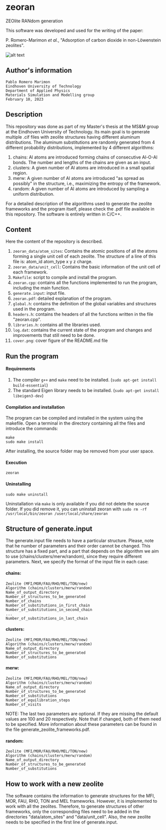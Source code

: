 # zeoran
ZEOlite RANdom generation

This software was developed and used for the writing of the paper:

P. Romero-Marimon *et al.*, "Adsorption of carbon dioxide in non-Löwenstein zeolites".


![alt text](https://github.com/promerma/zeoran/blob/main/cover2.png)


## Author's information
	Pablo Romero Marimon
	Eindhoven University of Technology
	Department of Applied Physics
	Materials Simulation and Modelling group
	February 10, 2023

## Description
This repository was done as part of my Master's thesis at the MS&M group at the Eindhoven University of Technology. Its main goal is to generate multiple .cif files with zeolite structures having different aluminum distributions. The aluminum substitutions are randomly generated from 4 different probability distributions, implemented by 4 different algorithms:

  1. chains: Al atoms are introduced forming chains of consecutive Al-O-Al bonds. The number and lengths of the chains are given as an input.
  2. clusters: A given number of Al atoms are introduced in a small spatial region.
  3. merw: A given number of Al atoms are introduced "as spread as possibly" in the structure, i.e., maximizing the entropy of the framework.
  4. random: A given number of Al atoms are introduced by sampling a uniform distribution.

For a detailed description of the algorithms used to generate the zeolite frameworks and the program itself, please check the .pdf file available in this repository. The software is entirely written in C/C++.


## Content
Here the content of the repository is described. 

  1. `zeoran_data/atom_sites`: Contains the atomic positions of all the atoms forming a single unit cell of each zeolite. The structure of a line of this file is: atom_id atom_type x y z charge.
  2. `zeoran_data/unit_cell`: Contains the basic information of the unit cell of each framework.
  3. `Makefile`: script to compile and install the program.
  4. `zeoran.cpp`: contains all the functions implemented to run the program, including the main function.
  5. `generate.input`: input file.
  6. `zeoran.pdf`: detailed explanation of the program.
  7. `global.h`: contains the definition of the global variables and structures used in the program.
  8. `headers.h`: contains the headers of all the functions written in the file "zeoran.cpp".
  9. `libraries.h`: contains all the libraries used.
  10. `log.dat`: contains the current state of the program and changes and improvements that still need to be done.
  11. `cover.png`: cover figure of the README.md file


## Run the program


#### Requirements
	
  1. The compiler `g++` and `make` need to be installed. (`sudo apt-get install build-essential`)
  2. The standard Eigen library needs to be installed. (`sudo apt-get install libeigen3-dev`)
	
#### Compilation and installation

The program can be compiled and installed in the system using the makefile. Open a terminal in the directory containing all the files and introduce the commands:

```
make
sudo make install
```

After installing, the source folder may be removed from your user space.

#### Execution

```
zeoran
```

#### Uninstalling

```
sudo make uninstall
```

Uninstallation via `make` is only available if you did not delete the source folder.
If you did remove it, you can uninstall zeoran with `sudo rm -rf /usr/local/bin/zeoran /user/local/share/zeoran`

## Structure of generate.input
The generate.input file needs to have a particular structure. Please, note that he number of parameters and their order cannot be changed. This structure has a fixed part, and a part that depends on the algorithm we aim to use (chains/clusters/merw/random), since they require different parameters. Next, we specify the format of the input file in each case:

#### chains:

```
Zeolite (MFI/MOR/FAU/RHO/MEL/TON/new)
Algorithm (chains/clusters/merw/random)
Name_of_output_directory
Number_of_structures_to_be_generated
Number_of_chains
Number_of_substitutions_in_first_chain
Number_of_substitutions_in_second_chain
...
Number_of_substitutions_in_last_chain
```

#### clusters:

```
Zeolite (MFI/MOR/FAU/RHO/MEL/TON/new)
Algorithm (chains/clusters/merw/random)
Name_of_output_directory
Number_of_structures_to_be_generated
Number_of_substitutions
```
	
#### merw:

```
Zeolite (MFI/MOR/FAU/RHO/MEL/TON/new)
Algorithm (chains/clusters/merw/random)
Name_of_output_directory
Number_of_structures_to_be_generated
Number_of_substitutions
Number_of_equilibration_steps
Number_of_visits
```

NOTE: The last two parameters are optional. If they are missing the default values are 100 and 20 respectively. Note that if changed, both of them need to be specified. More information about these parameters can be found in the file generate_zeolite_frameworks.pdf.

#### random:

```
Zeolite (MFI/MOR/FAU/RHO/MEL/TON/new)
Algorithm (chains/clusters/merw/random)
Name_of_output_directory
Number_of_structures_to_be_generated
Number_of_substitutions
```

## How to work with a new zeolite

The software contains the information to generate structures for the MFI, MOR, FAU, RHO, TON and MEL frameworks. However, it is implemented to work with all the zeolites. Therefore, to generate structures of other frameworks, only the corresponding files need to be added in the directories "data/atom_sites" and "data/unit_cell". Also, the new zeolite needs to be specified in the first line of generate.input.
